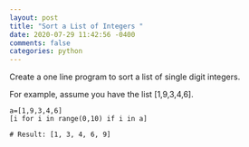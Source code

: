 ```yaml
---
layout: post
title: "Sort a List of Integers "
date: 2020-07-29 11:42:56 -0400
comments: false
categories: python
---
```


Create a one line program to sort a list of single digit integers.

For example, assume you have the list [1,9,3,4,6].

```
a=[1,9,3,4,6]
[i for i in range(0,10) if i in a]

# Result: [1, 3, 4, 6, 9]
```

<script>(function(d, s, id) {
  var js, fjs = d.getElementsByTagName(s)[0];
  if (d.getElementById(id)) return;
  js = d.createElement(s); js.id = id;
  js.src = "//connect.facebook.net/en_US/sdk.js#xfbml=1&version=v2.8&appId=671657696349259";
  fjs.parentNode.insertBefore(js, fjs);
}(document, 'script', 'facebook-jssdk'));</script>

<!--  Enter text below, if you want -->
